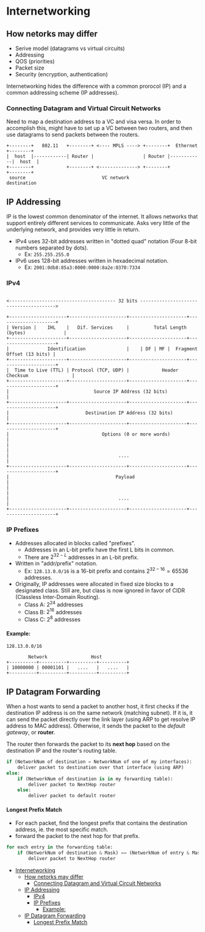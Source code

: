 # Internetworking

## How netorks may differ

- Serive model (datagrams vs virtual circuits)
- Addressing
- QOS (priorities)
- Packet size
- Security (encryption, authentication)

Internetworking hides the difference with a common prorocol (IP) and a common addressing scheme (IP addresses).

### Connecting Datagram and Virtual Circuit Networks

Need to map a destination address to a VC and visa versa. In order to accomplish this, might have to set up a VC between two routers, and then use datagrams to send packets between the routers.

```plaintext
+--------+   802.11   +--------+ <---- MPLS ----> +--------+  Ethernet  +--------+
|  host  |------------| Router |                  | Router |------------|  host  |
+--------+            +--------+ <--------------> +--------+            +--------+
 source                            VC network                           destination
```

## IP Addressing

IP is the lowest common denominator of the internet. It allows networks that support entirely different services to communicate. Asks very little of the underlying network, and provides very little in return.

- IPv4 uses 32-bit addresses written in "dotted quad" notation (Four 8-bit numbers separated by dots).
  - Ex: `255.255.255.0`
- IPv6 uses 128-bit addresses written in hexadecimal notation.
  - Ex: `2001:0db8:85a3:0000:0000:8a2e:0370:7334`

### IPv4

```plaintext

<--------------------------------------- 32 bits --------------------------------------->

+---------------------+---------------------+---------------------+---------------------+
| Version |    IHL    |   Dif. Services     |         Total Length (bytes)              |
+---------------------+---------------------+---------------------+---------------------+
|              Identification               |    | DF | MF |  Fragment Offset (13 bits) |
+---------------------+---------------------+---------------------+---------------------+
|  Time to Live (TTL) | Protocol (TCP, UDP) |            Header Checksum                |
+---------------------+---------------------+---------------------+---------------------+
|                               Source IP Address (32 bits)                             |
+---------------------+---------------------+---------------------+---------------------+
|                            Destination IP Address (32 bits)                           |
+---------------------+---------------------+---------------------+---------------------+
|                                  Options (0 or more words)                            |
|                                                                                       |
|                                        ....                                           |
+---------------------+---------------------+---------------------+---------------------+
|                                       Payload                                         |
|                                                                                       |
|                                        ....                                           |
+---------------------+---------------------+---------------------+---------------------+

```

### IP Prefixes

- Addresses allocated in blocks called "prefixes".
  - Addresses in an L-bit prefix have the first L bits in common.
  - There are $2^{32-L}$ addresses in an L-bit prefix.
- Written in "addr/prefix" notation.
  - Ex: `128.13.0.0/16` is a 16-bit prefix and contains $2^{32-16} = 65536$ addresses.
- Originally, IP addresses were allocated in fixed size blocks to a designated class. Still are, but class is now ignored in favor of CIDR (Classless Inter-Domain Routing).
  - Class A: $2^{24}$ addresses
  - Class B: $2^{16}$ addresses
  - Class C: $2^{8}$ addresses

#### Example:

`128.13.0.0/16`

```plaintext
        Network                Host
+----------+----------+----------+----------+
| 10000000 | 00001101 |   ....   |   ....   |
+----------+----------+----------+----------+
```

## IP Datagram Forwarding

When a host wants to send a packet to another host, it first checks if the destination IP address is on the same network (matching subnet). If it is, it can send the packet directly over the link layer (using ARP to get resolve IP address to MAC address). Otherwise, it sends the packet to the _default gateway_, or **router**.

The router then forwards the packet to its **next hop** based on the destination IP and the router's routing table.

```python
if (NetworkNum of destination = NetworkNum of one of my interfaces):
    deliver packet to destination over that interface (using ARP)
else:
    if (NetworkNum of destination is in my forwarding table):
        deliver packet to NextHop router
    else:
        deliver packet to default router
```

#### Longest Prefix Match

- For each packet, find the longest prefix that contains the destination address, ie. the most specific match.
- forward the packet to the next hop for that prefix.

```python
for each entry in the forwarding table:
    if (NetworkNum of destination & Mask) == (NetworkNum of entry & Mask):
        deliver packet to NextHop router
```

- [Internetworking](#internetworking)
  - [How netorks may differ](#how-netorks-may-differ)
    - [Connecting Datagram and Virtual Circuit Networks](#connecting-datagram-and-virtual-circuit-networks)
  - [IP Addressing](#ip-addressing)
    - [IPv4](#ipv4)
    - [IP Prefixes](#ip-prefixes)
      - [Example:](#example:)
  - [IP Datagram Forwarding](#ip-datagram-forwarding)
      - [Longest Prefix Match](#longest-prefix-match)

